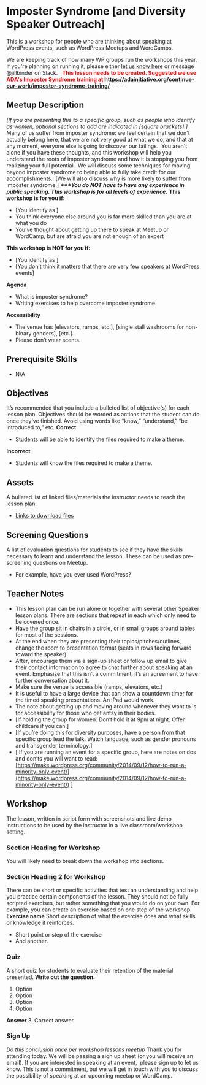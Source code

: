 # Imposter Syndrome [and Diversity Speaker Outreach]
This is a workshop for people who are thinking about speaking at WordPress events, such as WordPress Meetups and WordCamps.

We are keeping track of how many WP groups run the workshops this year. If you're planning on running it, please either [let us know here](https://make.wordpress.org/community/handbook/meetup-organizer/event-formats/diversity-speaker-training-workshop/) or message @jillbinder on Slack.   **<span style="color: #ff0000;">This lesson needs to be created. Suggested we use ADA's Impostor Syndrome training at https://adainitiative.org/continue-our-work/impostor-syndrome-training/</span>** ------

## Meetup Description

_[If you are presenting this to a specific group, such as people who identify as women, optional sections to add are indicated in [square brackets].]_ Many of us suffer from imposter syndrome: we feel certain that we don't actually belong here, that we are not very good at what we do, and that at any moment, everyone else is going to discover our failings.  You aren't alone if you have these thoughts, and this workshop will help you understand the roots of imposter syndrome and how it is stopping you from realizing your full potential.  We will discuss some techniques for moving beyond imposter syndrome to being able to fully take credit for our accomplishments.  [We will also discuss why is more likely to suffer from imposter syndrome.] **_***You do NOT have to have any experience in public speaking. This workshop is for all levels of experience._** **This workshop is for you if:**

*   [You identify as <specific group>]
*   You think everyone else around you is far more skilled than you are at what you do
*   You’ve thought about getting up there to speak at Meetup or WordCamp, but are afraid you are not enough of an expert

**This workshop is NOT for you if:**

*   [You identify as <not specific group>]
*   [You don’t think it matters that there are very few <specific group> speakers at WordPress events]

**Agenda**

*   What is imposter syndrome?
*   Writing exercises to help overcome imposter syndrome.

**Accessibility**

*   The venue has [elevators, ramps, etc.], [single stall washrooms for non-binary genders], [etc.].
*   Please don’t wear scents.

## Prerequisite Skills

*   N/A

## Objectives

It’s recommended that you include a bulleted list of objective(s) for each lesson plan. Objectives should be worded as actions that the student can do once they’ve finished. Avoid using words like “know,” “understand,” “be introduced to,” etc. **Correct**

*   Students will be able to identify the files required to make a theme.

**Incorrect**

*   Students will know the files required to make a theme.

## Assets

A bulleted list of linked files/materials the instructor needs to teach the lesson plan.

*   [Links to download files](https://make.wordpress.org/training/getting-started/anatomy-of-a-lesson/#)

## Screening Questions

A list of evaluation questions for students to see if they have the skills necessary to learn and understand the lesson. These can be used as pre-screening questions on Meetup.

*   For example, have you ever used WordPress?

## Teacher Notes

*   This lesson plan can be run alone or together with several other Speaker lesson plans. There are sections that repeat in each which only need to be covered once.
*   Have the group sit in chairs in a circle, or in small groups around tables for most of the sessions.
*   At the end when they are presenting their topics/pitches/outlines, change the room to presentation format (seats in rows facing forward toward the speaker)
*   After, encourage them via a sign-up sheet or follow up email to give their contact information to agree to chat further about speaking at an event. Emphasize that this isn’t a commitment, it’s an agreement to have further conversation about it.
*   Make sure the venue is accessible (ramps, elevators, etc.)
*   It is useful to have a large device that can show a countdown timer for the timed speaking presentations. An iPad would work.
*   The note about getting up and moving around whenever they want to is for accessibility for those who get antsy in their bodies.
*   [If holding the group for women: Don’t hold it at 9pm at night. Offer childcare if you can.]
*   [If you’re doing this for diversity purposes, have a person from that specific group lead the talk. Watch language, such as gender pronouns and transgender terminology.]
*   [ If you are running an event for a specific group, here are notes on dos and don’ts you will want to read: [https://make.wordpress.org/community/2014/09/12/how-to-run-a-minority-only-event/](https://make.wordpress.org/community/2014/09/12/how-to-run-a-minority-only-event/) ]

## Workshop

The lesson, written in script form with screenshots and live demo instructions to be used by the instructor in a live classroom/workshop setting.

### Section Heading for Workshop

You will likely need to break down the workshop into sections.

### Section Heading 2 for Workshop

There can be short or specific activities that test an understanding and help you practice certain components of the lesson. They should not be fully scripted exercises, but rather something that you would do on your own. For example, you can create an exercise based on one step of the workshop. **Exercise name** Short description of what the exercise does and what skills or knowledge it reinforces.

*   Short point or step of the exercise
*   And another.

### Quiz

A short quiz for students to evaluate their retention of the material presented. **Write out the question.**

1.  Option
2.  Option
3.  Option
4.  Option

**Answer** 3\. Correct answer  

### Sign Up

_Do this conclusion once per workshop lessons meetup_ Thank you for attending today. We will be passing a sign up sheet (or you will receive an email). If you are interested in speaking at an event,  please sign up to let us know. This is not a commitment, but we will get in touch with you to discuss the possibility of speaking at an upcoming meetup or WordCamp.
